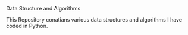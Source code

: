 Data Structure and Algorithms

This Repository conatians various data structures and algorithms I have coded in Python.

